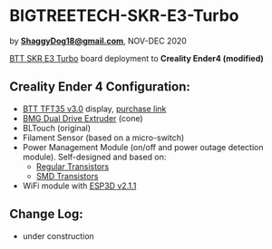 # BIGTREETECH-SKR-E3-Turbo
by **ShaggyDog18@gmail.com**, NOV-DEC 2020

[BTT SKR E3 Turbo](https://github.com/bigtreetech/BIGTREETECH-SKR-E3-Turbo) board deployment to **Creality Ender4 (modified)**

## Creality Ender 4 Configuration:
- [BTT TFT35 v3.0](https://github.com/bigtreetech/BIGTREETECH-TFT35-V3.0) display, [purchase link](http://got.by/3x2p80)
- [BMG Dual Drive Extruder](http://got.by/45s1vg) (cone)
- BLTouch (original)
- Filament Sensor (based on a micro-switch)
- Power Management Module (on/off and power outage detection module). Self-designed and based on: 
  - [Regular Transistors](https://easyeda.com/Sergiy/lrgd-power-controller-3d-pinter_copy)
  - [SMD Transistors](https://easyeda.com/Sergiy/lrgd-power-controller-3d-pinter_copy_copy_copy) 
- WiFi module with [ESP3D v2.1.1](https://github.com/luc-github/ESP3D)

## Change Log:
- under construction
